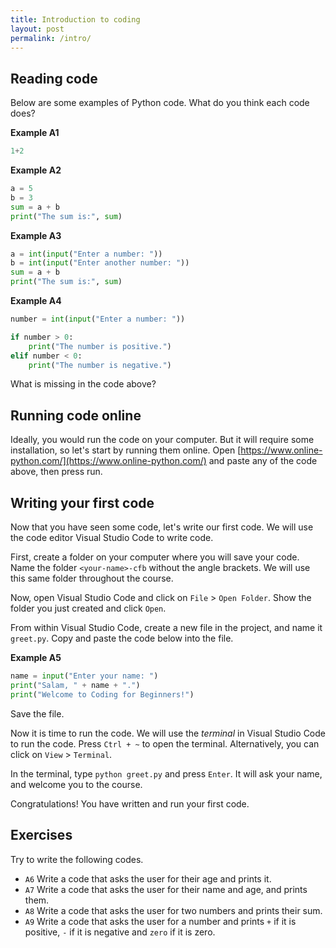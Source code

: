 ```yaml
---
title: Introduction to coding
layout: post
permalink: /intro/
---
```


## Reading code
Below are some examples of Python code.
What do you think each code does?

**Example A1**
```python
1+2
```

**Example A2**
```python
a = 5
b = 3
sum = a + b
print("The sum is:", sum)
```

**Example A3**
```python
a = int(input("Enter a number: "))
b = int(input("Enter another number: "))
sum = a + b
print("The sum is:", sum)
```

**Example A4**
```python
number = int(input("Enter a number: "))

if number > 0:
    print("The number is positive.")
elif number < 0:
    print("The number is negative.")
```
What is missing in the code above?

## Running code online
Ideally, you would run the code on your computer.
But it will require some installation, so let's start by running them online.
Open [https://www.online-python.com/](https://www.online-python.com/) and paste any of the code above, then press run.


## Writing your first code
Now that you have seen some code, let's write our first code.
We will use the code editor Visual Studio Code to write code.

First, create a folder on your computer where you will save your code.
Name the folder `<your-name>-cfb` without the angle brackets.
We will use this same folder throughout the course.

Now, open Visual Studio Code and click on `File` > `Open Folder`.
Show the folder you just created and click `Open`.

From within Visual Studio Code, create a new file in the project, and name it `greet.py`.
Copy and paste the code below into the file.

**Example A5**
```python
name = input("Enter your name: ")
print("Salam, " + name + ".")
print("Welcome to Coding for Beginners!")
```

Save the file.

Now it is time to run the code.
We will use the *terminal* in Visual Studio Code to run the code.
Press `Ctrl + ~` to open the terminal.
Alternatively, you can click on `View` > `Terminal`.

In the terminal, type `python greet.py` and press `Enter`.
It will ask your name, and welcome you to the course.

Congratulations! You have written and run your first code.

## Exercises
Try to write the following codes.

- `A6` Write a code that asks the user for their age and prints it.
- `A7` Write a code that asks the user for their name and age, and prints them.
- `A8` Write a code that asks the user for two numbers and prints their sum.
- `A9` Write a code that asks the user for a number and prints `+` if it is positive, `-` if it is negative and `zero` if it is zero.


